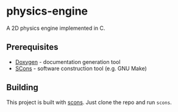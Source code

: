 # physics-engine

A 2D physics engine implemented in C.

## Prerequisites

- [Doxygen](http://www.doxygen.nl/) - documentation generation tool
- [SCons](https://scons.org/) - software construction tool (e.g. GNU Make)

## Building

This project is built with [scons](https://scons.org/). Just clone the repo and run `scons`.

